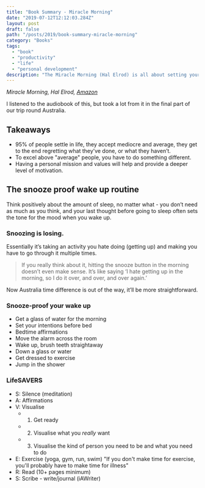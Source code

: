```yaml
---
title: "Book Summary - Miracle Morning"
date: "2019-07-12T12:12:03.284Z"
layout: post
draft: false
path: "/posts/2019/book-summary-miracle-morning"
category: "Books"
tags:
  - "book"
  - "productivity"
  - "life"
  - "personal development"
description: "The Miracle Morning (Hal Elrod) is all about setting yourself up for success each day.  It's helping me to set good habits and achieve more before 7am than I thought possible."
---
```

*Miracle Morning, Hal Elrod, [Amazon](https://smile.amazon.co.uk/Miracle-Morning-Habits-Transform-highest/dp/1473668948/ref=sr_1_1?crid=3M00LKJN23T1F&keywords=miracle+morning&qid=1565620423&s=gateway&smid=A1G3UP32AZJ14F&sprefix=miracle+mor%2Caps%2C149&sr=8-1)*

I listened to the audiobook of this, but took a lot from it in the final part of our trip round Australia.

## Takeaways
- 95% of people settle in life, they accept mediocre and average, they get to the end regretting what they’ve done, or what they haven’t.
- To excel above "average" people, you have to do something different.
- Having a personal mission and values will help and provide a deeper level of motivation.

## The snooze proof wake up routine
Think positively about the amount of sleep, no matter what - you don’t need as much as you think, and your last thought before going to sleep often sets the tone for the mood when you wake up.

### Snoozing is losing. 
Essentially it’s taking an activity you hate doing (getting up) and making you have to go through it multiple times.

> If you really think about it, hitting the snooze button in the morning doesn’t even make sense. It’s like saying ‘I hate getting up in the morning, so I do it over, and over, and over again.’

Now Australia time difference is out of the way, it’ll be more straightforward.

### Snooze-proof your wake up
- Get a glass of water for the morning
- Set your intentions before bed
- Bedtime affirmations
- Move the alarm across the room
- Wake up, brush teeth straightaway
- Down a glass or water
- Get dressed to exercise
- Jump in the shower

### LifeSAVERS
- S: Silence (meditation)
- A: Affirmations
- V: Visualise
	- 1) Get ready
	- 2) Visualise what you *really* want
	- 3) Visualise the kind of person you need to be and what you need to do
- E: Exercise  (yoga, gym, run, swim)
		"If you don't make time for exercise, you'll probably have to make time for illness"
- R: Read (10+ pages minimum)
- S: Scribe - write/journal (iAWriter)
